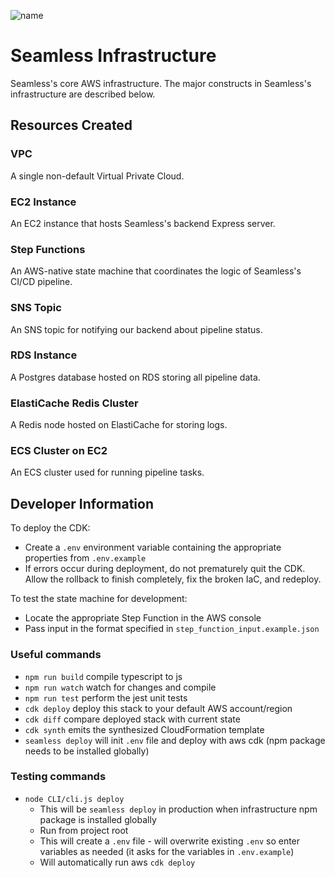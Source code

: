 ![name](https://user-images.githubusercontent.com/74154385/228689679-1de28721-ca1d-4a6a-a7a9-dbcf26c54f59.png)

# Seamless Infrastructure

Seamless's core AWS infrastructure. The major constructs in Seamless's infrastructure are described below.

## Resources Created

### VPC

A single non-default Virtual Private Cloud.

### EC2 Instance

An EC2 instance that hosts Seamless's backend Express server.

### Step Functions

An AWS-native state machine that coordinates the logic of Seamless's CI/CD pipeline.

### SNS Topic

An SNS topic for notifying our backend about pipeline status.

### RDS Instance

A Postgres database hosted on RDS storing all pipeline data.

### ElastiCache Redis Cluster

A Redis node hosted on ElastiCache for storing logs.

### ECS Cluster on EC2

An ECS cluster used for running pipeline tasks.

## Developer Information

To deploy the CDK:

- Create a `.env` environment variable containing the appropriate properties from `.env.example`
- If errors occur during deployment, do not prematurely quit the CDK. Allow the rollback to finish completely, fix the broken IaC, and redeploy.

To test the state machine for development:

- Locate the appropriate Step Function in the AWS console
- Pass input in the format specified in `step_function_input.example.json`

### Useful commands

- `npm run build` compile typescript to js
- `npm run watch` watch for changes and compile
- `npm run test` perform the jest unit tests
- `cdk deploy` deploy this stack to your default AWS account/region
- `cdk diff` compare deployed stack with current state
- `cdk synth` emits the synthesized CloudFormation template
- `seamless deploy` will init `.env` file and deploy with aws cdk (npm package needs to be installed globally)

### Testing commands

- `node CLI/cli.js deploy`
  - This will be `seamless deploy` in production when infrastructure npm package is installed globally
  - Run from project root
  - This will create a `.env` file - will overwrite existing `.env` so enter variables as needed (it asks for the variables in `.env.example`)
  - Will automatically run aws `cdk deploy`
